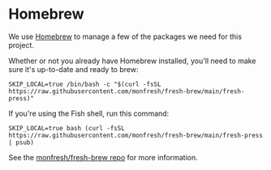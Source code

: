 # Homebrew

We use [Homebrew](https://brew.sh) to manage a few of the packages we need for this project.

Whether or not you already have Homebrew installed, you'll need to make sure it's
up-to-date and ready to brew:

```shell
SKIP_LOCAL=true /bin/bash -c "$(curl -fsSL https://raw.githubusercontent.com/monfresh/fresh-brew/main/fresh-press)"
```

If you're using the Fish shell, run this command:

```shell
SKIP_LOCAL=true bash (curl -fsSL https://raw.githubusercontent.com/monfresh/fresh-brew/main/fresh-press | psub)
```

See the [monfresh/fresh-brew repo](https://github.com/monfresh/fresh-brew)
for more information.

